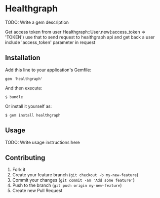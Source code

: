 # Healthgraph

TODO: Write a gem description


Get access token from user
Healthgraph::User.new(:access_token => 'TOKEN')
use that to send request to healthgraph api and get back a user
  include 'access_token' parameter in request

## Installation

Add this line to your application's Gemfile:

    gem 'healthgraph'

And then execute:

    $ bundle

Or install it yourself as:

    $ gem install healthgraph

## Usage

TODO: Write usage instructions here

## Contributing

1. Fork it
2. Create your feature branch (`git checkout -b my-new-feature`)
3. Commit your changes (`git commit -am 'Add some feature'`)
4. Push to the branch (`git push origin my-new-feature`)
5. Create new Pull Request
